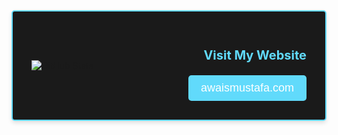<div style="display: flex; align-items: center; background: #1a1a1a; border: 2px solid #61dafb; border-radius: 5px; padding: 20px; box-shadow: 0px 4px 6px rgba(0, 0, 0, 0.1);">

  <!-- GitHub Stats on the left -->
  <div style="flex: 1; padding: 10px;">
    <img src="https://github-readme-stats.vercel.app/api?username=awwais&show_icons=true&count_private=true&theme=dark&hide_border=true" alt="GitHub Stats">
  </div>

  <!-- Website URL on the right -->
  <div style="flex: 1; text-align: right; padding: 10px;">
    <h3 style="color: #61dafb; font-size: 20px;">Visit My Website</h3>
    <a href="https://awaismustafa.com" style="text-decoration: none;">
      <button style="background: #61dafb; color: #fff; padding: 10px 20px; border: none; border-radius: 5px; cursor: pointer; font-size: 18px;">
        awaismustafa.com
      </button>
    </a>
  </div>

</div>




